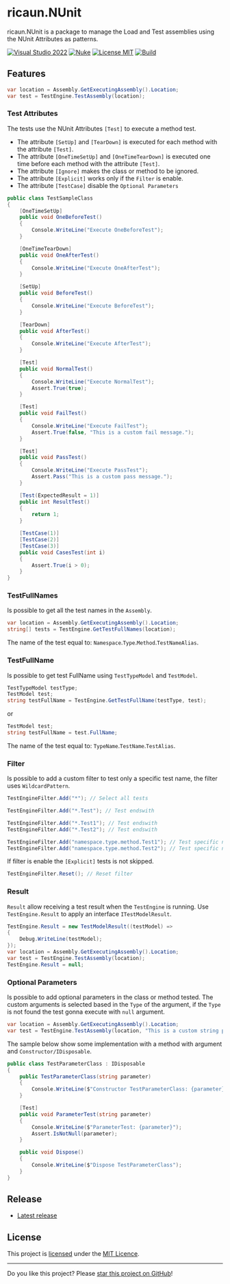 # ricaun.NUnit

ricaun.NUnit is a package to manage the Load and Test assemblies using the NUnit Attributes as patterns.

[![Visual Studio 2022](https://img.shields.io/badge/Visual%20Studio-2022-blue)](../..)
[![Nuke](https://img.shields.io/badge/Nuke-Build-blue)](https://nuke.build/)
[![License MIT](https://img.shields.io/badge/License-MIT-blue.svg)](LICENSE)
[![Build](../../actions/workflows/Build.yml/badge.svg)](../../actions)

## Features
```C#
var location = Assembly.GetExecutingAssembly().Location;
var test = TestEngine.TestAssembly(location);
```

### Test Attributes

The tests use the NUnit Attributes `[Test]` to execute a method test. 
* The attribute `[SetUp]` and `[TearDown]` is executed for each method with the attribute `[Test]`.
* The attribute `[OneTimeSetUp]` and `[OneTimeTearDown]` is executed one time before each method with the attribute `[Test]`.
* The attribute `[Ignore]` makes the class or method to be ignored.
* The attribute `[Explicit]` works only if the `Filter` is enable.
* The attribute `[TestCase]` disable the `Optional Parameters` 

```C#
public class TestSampleClass
{
    [OneTimeSetUp]
    public void OneBeforeTest()
    {
        Console.WriteLine("Execute OneBeforeTest");
    }

    [OneTimeTearDown]
    public void OneAfterTest()
    {
        Console.WriteLine("Execute OneAfterTest");
    }

    [SetUp]
    public void BeforeTest()
    {
        Console.WriteLine("Execute BeforeTest");
    }

    [TearDown]
    public void AfterTest()
    {
        Console.WriteLine("Execute AfterTest");
    }

    [Test]
    public void NormalTest()
    {
        Console.WriteLine("Execute NormalTest");
        Assert.True(true);
    }

    [Test]
    public void FailTest()
    {
        Console.WriteLine("Execute FailTest");
        Assert.True(false, "This is a custom fail message.");
    }

    [Test]
    public void PassTest()
    {
        Console.WriteLine("Execute PassTest");
        Assert.Pass("This is a custom pass message.");
    }

    [Test(ExpectedResult = 1)]
    public int ResultTest()
    {
        return 1;
    }

    [TestCase(1)]
    [TestCase(2)]
    [TestCase(3)]
    public void CasesTest(int i)
    {
        Assert.True(i > 0);
    }
}
```

### TestFullNames

Is possible to get all the test names in the `Assembly`.
```C#
var location = Assembly.GetExecutingAssembly().Location;
string[] tests = TestEngine.GetTestFullNames(location);
```

The name of the test equal to: `Namespace`.`Type`.`Method`.`TestNameAlias`.

### TestFullName

Is possible to get test FullName using `TestTypeModel` and `TestModel`.
```C#
TestTypeModel testType;
TestModel test;
string testFullName = TestEngine.GetTestFullName(testType, test);
```
or
```C#
TestModel test;
string testFullName = test.FullName;
```

The name of the test equal to: `TypeName`.`TestName`.`TestAlias`.

### Filter

Is possible to add a custom filter to test only a specific test name, the filter uses `WildcardPattern`.

```C#
TestEngineFilter.Add("*"); // Select all tests
```

```C#
TestEngineFilter.Add("*.Test"); // Test endswith
```

```C#
TestEngineFilter.Add("*.Test1"); // Test endswith
TestEngineFilter.Add("*.Test2"); // Test endswith
```

```C#
TestEngineFilter.Add("namespace.type.method.Test1"); // Test specific name
TestEngineFilter.Add("namespace.type.method.Test2"); // Test specific name
```

If filter is enable the `[Explicit]` tests is not skipped.

```C#
TestEngineFilter.Reset(); // Reset filter
```

### Result

`Result` allow receiving a test result when the `TestEngine` is running.
Use `TestEngine.Result` to apply an interface `ITestModelResult`.

``` C#
TestEngine.Result = new TestModelResult((testModel) =>
{
    Debug.WriteLine(testModel);
});
var location = Assembly.GetExecutingAssembly().Location;
var test = TestEngine.TestAssembly(location);
TestEngine.Result = null;
```

### Optional Parameters

Is possible to add optional parameters in the class or method tested. 
The custom arguments is selected based in the `Type` of the argument, if the `Type` is not found the test gonna execute with `null` argument.

```C#
var location = Assembly.GetExecutingAssembly().Location;
var test = TestEngine.TestAssembly(location, "This is a custom string parameter.");
```

The sample below show some implementation with a method with argument and `Constructor/IDisposable`.

```C#
public class TestParameterClass : IDisposable
{
    public TestParameterClass(string parameter)
    {
        Console.WriteLine($"Constructor TestParameterClass: {parameter}");
    }

    [Test]
    public void ParameterTest(string parameter)
    {
        Console.WriteLine($"ParameterTest: {parameter}");
        Assert.IsNotNull(parameter);
    }

    public void Dispose()
    {
        Console.WriteLine($"Dispose TestParameterClass");
    }
}
```

## Release

* [Latest release](../../releases/latest)

## License

This project is [licensed](LICENSE) under the [MIT Licence](https://en.wikipedia.org/wiki/MIT_License).

---

Do you like this project? Please [star this project on GitHub](../../stargazers)!